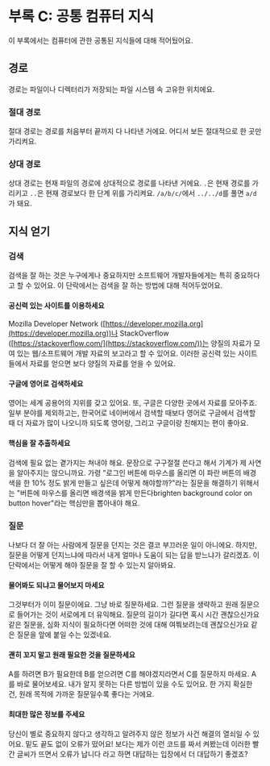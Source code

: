 # 부록 C: 공통 컴퓨터 지식

이 부록에서는 컴퓨터에 관한 공통된 지식들에 대해 적어뒀어요.

## 경로

경로는 파일이나 디렉터리가 저장되는 파일 시스템 속 고유한 위치에요.

### 절대 경로

절대 경로는 경로를 처음부터 끝까지 다 나타낸 거에요. 어디서 보든 절대적으로 한 곳만 가리켜요.

### 상대 경로

상대 경로는 현재 파일의 경로에 상대적으로 경로를 나타낸 거에요. `.`은 현재 경로를 가리키고 `..`은 현재 경로보다 한 단계 위를 가리켜요. `/a/b/c/`에서 `../../d`를 풀면 `a/d`가 돼요.

## 지식 얻기

### 검색

검색을 잘 하는 것은 누구에게나 중요하지만 소프트웨어 개발자들에게는 특히 중요하다고 할 수 있어요. 이 단락에서는 검색을 잘 하는 방법에 대해 적어두었어요.

#### 공신력 있는 사이트를 이용하세요

Mozilla Developer Network ([https://developer.mozilla.org](https://developer.mozilla.org))나 StackOverflow ([https://stackoverflow.com/](https://stackoverflow.com/))는 양질의 자료가 모여 있는 웹/소프트웨어 개발 자료의 보고라고 할 수 있어요. 이러한 공신력 있는 사이트들에서 자료를 얻으면 보다 양질의 자료를 얻을 수 있어요.

#### 구글에 영어로 검색하세요

영어는 세계 공용어의 지위를 갖고 있어요. 또, 구글은 다양한 곳에서 자료를 모아주죠. 일부 분야를 제외하고는, 한국어로 네이버에서 검색할 때보다 영어로 구글에서 검색할 때 더 자료가 많이 나오니까 되도록 영어랑, 그리고 구글이랑 친해지는 편이 좋아요.

#### 핵심을 잘 추출하세요

검색에 필요 없는 곁가지는 쳐내야 해요. 문장으로 구구절절 쓴다고 해서 기계가 제 사연을 알아주지는 않으니까요. 가령 "로그인 버튼에 마우스를 올리면 이 파란 버튼의 배경 색을 한 10% 정도 밝게 만들고 싶은데 어떻게 해야할까?"라는 질문을 해결하기 위해서는 "버튼에 마우스를 올리면 배경색을 밝게 만든다brighten background color on button hover"라는 핵심만을 뽑아내야 해요.

### 질문

나보다 더 잘 아는 사람에게 질문을 던지는 것은 결코 부끄러운 일이 아니에요. 하지만, 질문을 어떻게 던지느냐에 따라서 내게 얼마나 도움이 되는 답을 받느냐가 갈리겠죠. 이 단락에서는 어떻게 해야 질문을 잘 할 수 있는지 알아봐요.

#### 물어봐도 되냐고 물어보지 마세요

그것부터가 이미 질문이에요. 그냥 바로 질문하세요. 그런 질문을 생략하고 원래 질문으로 들어가는 것이 서로에게 더 유익해요. 질문의 길이가 길다면 혹시 시간 괜찮으신가요 같은 질문을, 심화 지식이 필요하다면 어떠한 것에 대해 여쭤보려는데 괜찮으신가요 같은 질문을 앞에 붙일 수는 있겠네요.

#### 괜히 꼬지 말고 원래 필요한 것을 질문하세요

A를 하려면 B가 필요한데 B를 얻으려면 C를 해야겠지라면서 C를 질문하지 마세요. A를 바로 물어보세요. 내가 알지 못하는 다른 방법이 있을 수도 있어요. 한 가지 확실한 건, 원래 목적에 가까운 질문일수록 좋다는 거에요.

#### 최대한 많은 정보를 주세요

당신이 별로 중요하지 않다고 생각하고 알려주지 않은 정보가 사건 해결의 열쇠일 수 있어요. 밑도 끝도 없이 오류가 떴어요! 보다는 제가 이런 코드를 짜서 켜봤는데 이러한 빨간 글씨가 뜨면서 오류가 납니다 라고 하면 대답하는 입장에서 더 대답하기 좋겠죠?
